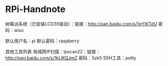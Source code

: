 # RPi-Handnote

树莓派系统（已安装LCD35驱动）：链接：http://pan.baidu.com/s/1qYlKTdU 密码：wiuc

默认用户名：pi
默认密码：raspberry

其他工具列表
局域网IP扫描：ipscan22：链接：http://pan.baidu.com/s/1kUKQJmZ 密码：5zk5
SSH工具：putty